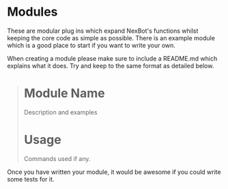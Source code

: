 # Modules

These are modular plug ins which expand NexBot's functions whilst keeping the core code as simple as possible.
There is an example module which is a good place to start if you want to write your own. 

When creating a module please make sure to include a README.md which explains what it does. Try and keep to the same format as detailed below. 

> # Module Name
> Description and examples
> # Usage
> Commands used if any.

Once you have written your module, it would be awesome if you could write some tests for it. 
